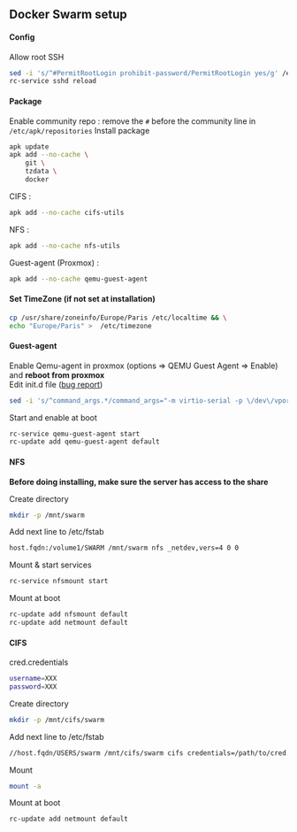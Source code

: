 ## Docker Swarm setup

#### Config
Allow root SSH
```bash
sed -i 's/^#PermitRootLogin prohibit-password/PermitRootLogin yes/g' /etc/ssh/sshd_config
rc-service sshd reload
```

#### Package
Enable community repo : remove the `#` before the community line in `/etc/apk/repositories`
Install package
```bash
apk update
apk add --no-cache \
    git \
    tzdata \
    docker
```
CIFS :
```bash
apk add --no-cache cifs-utils
```
NFS :
```bash
apk add --no-cache nfs-utils
```
Guest-agent (Proxmox) :
```bash
apk add --no-cache qemu-guest-agent
```

#### Set TimeZone (if not set at installation)
```bash
cp /usr/share/zoneinfo/Europe/Paris /etc/localtime && \
echo "Europe/Paris" >  /etc/timezone
```

#### Guest-agent
Enable Qemu-agent in proxmox (options => QEMU Guest Agent => Enable) and **reboot from proxmox** \
Edit init.d file ([bug report](https://gitlab.alpinelinux.org/alpine/aports/-/issues/8894 "Alpine Linux GitLab"))
```bash
sed -i 's/^command_args.*/command_args="-m virtio-serial -p \/dev\/vport2p1 -l \/var\/log\/qemu-ga.log -d"/g' /etc/init.d/qemu-guest-agent
```
Start and enable at boot
```bash
rc-service qemu-guest-agent start
rc-update add qemu-guest-agent default
```

#### NFS
**Before doing installing, make sure the server has access to the share**

Create directory
```bash
mkdir -p /mnt/swarm
```
Add next line to /etc/fstab
```bash
host.fqdn:/volume1/SWARM /mnt/swarm nfs _netdev,vers=4 0 0
```
Mount & start services
```bash
rc-service nfsmount start
```
Mount at boot
```bash
rc-update add nfsmount default
rc-update add netmount default
```
#### CIFS
cred.credentials
```bash
username=XXX
password=XXX
```
Create directory
```bash
mkdir -p /mnt/cifs/swarm
```
Add next line to /etc/fstab
```bash
//host.fqdn/USERS/swarm /mnt/cifs/swarm cifs credentials=/path/to/cred.credentials,exec,rw,uid=0,gid=0,dir_mode=0777,file_mode=0777 0 0
```
Mount
```bash
mount -a
```
Mount at boot
```bash
rc-update add netmount default
```
